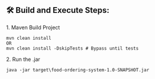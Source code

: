 <h2>🛠️ Build and Execute Steps:</h2>

<p>1. Maven Build Project</p>

```
mvn clean install
OR
mvn clean install -DskipTests # Bypass until tests
```

<p>2. Run the .jar</p>

```
java -jar target\food-ordering-system-1.0-SNAPSHOT.jar 
```


 
